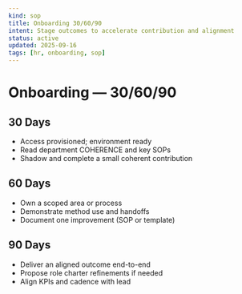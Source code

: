 ```yaml
---
kind: sop
title: Onboarding 30/60/90
intent: Stage outcomes to accelerate contribution and alignment
status: active
updated: 2025-09-16
tags: [hr, onboarding, sop]
---
```


# Onboarding — 30/60/90

## 30 Days
- Access provisioned; environment ready
- Read department COHERENCE and key SOPs
- Shadow and complete a small coherent contribution

## 60 Days
- Own a scoped area or process
- Demonstrate method use and handoffs
- Document one improvement (SOP or template)

## 90 Days
- Deliver an aligned outcome end-to-end
- Propose role charter refinements if needed
- Align KPIs and cadence with lead

